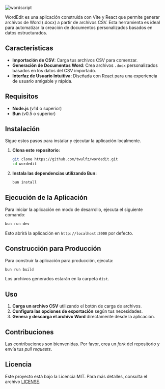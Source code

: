 ![wordscript](https://github.com/user-attachments/assets/aa391c52-9b39-4237-a5e8-94f612d66fde)


WordEdit es una aplicación construida con Vite y React que permite generar archivos de Word (.docx) a partir de archivos CSV. Esta herramienta es ideal para automatizar la creación de documentos personalizados basados en datos estructurados.

## Características

- **Importación de CSV**: Carga tus archivos CSV para comenzar.
- **Generación de Documentos Word**: Crea archivos `.docx` personalizados basados en los datos del CSV importado.
- **Interfaz de Usuario Intuitiva**: Diseñada con React para una experiencia de usuario amigable y rápida.
  
## Requisitos

- **Node.js** (v14 o superior)
- **Bun** (v0.5 o superior)

## Instalación

Sigue estos pasos para instalar y ejecutar la aplicación localmente.

1. **Clona este repositorio:**

   ```bash
   git clone https://github.com/twulfz/wordedit.git
   cd wordedit
   ```

2. **Instala las dependencias utilizando Bun:**

   ```bash
   bun install
   ```

## Ejecución de la Aplicación

Para iniciar la aplicación en modo de desarrollo, ejecuta el siguiente comando:

```bash
bun run dev
```

Esto abrirá la aplicación en `http://localhost:3000` por defecto.

## Construcción para Producción

Para construir la aplicación para producción, ejecuta:

```bash
bun run build
```

Los archivos generados estarán en la carpeta `dist`.

## Uso

1. **Carga un archivo CSV** utilizando el botón de carga de archivos.
2. **Configura las opciones de exportación** según tus necesidades.
3. **Genera y descarga el archivo Word** directamente desde la aplicación.

## Contribuciones

Las contribuciones son bienvenidas. Por favor, crea un *fork* del repositorio y envía tus *pull requests*.

## Licencia

Este proyecto está bajo la Licencia MIT. Para más detalles, consulta el archivo [LICENSE](LICENSE).
